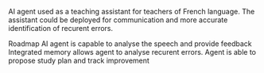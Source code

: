 AI agent used as a teaching assistant for teachers of French language. 
The assistant could be deployed for communication and more accurate identification of recurent errors. 

Roadmap 
AI agent is capable to analyse the speech and provide feedback
Integrated memory allows agent to analyse recurent errors. Agent is able to propose study plan and track improvement
